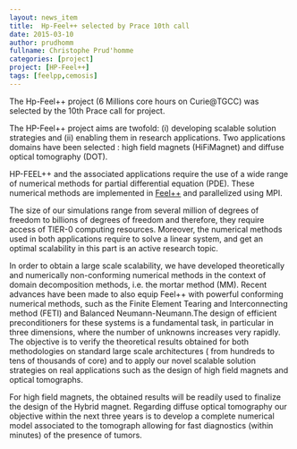 ```yaml
---
layout: news_item
title:  Hp-Feel++ selected by Prace 10th call
date: 2015-03-10
author: prudhomm
fullname: Christophe Prud'homme
categories: [project]
project: [HP-Feel++]
tags: [feelpp,cemosis]
---
```


The Hp-Feel++ project (6 Millions core hours on Curie@TGCC) was selected by
the 10th Prace call for project.


The HP-Feel++ project aims are twofold: (i) developing scalable solution strategies and (ii) enabling them in research applications. Two applications domains have been selected : high field magnets (HiFiMagnet) and diffuse optical tomography (DOT).

HP-FEEL++ and the associated applications require the use of a wide range of numerical methods for partial differential equation (PDE). These numerical methods are implemented in [Feel++](http://www.feelpp.org) and parallelized using MPI.

The size of our simulations range from several million of degrees of freedom to billions of degrees of freedom and therefore, they require access of TIER-0 computing resources. Moreover, the numerical methods used in both applications require to solve a linear system, and get an optimal scalability in this part is an active research topic.

In order to obtain a large scale scalability, we have developed theoretically and numerically non-conforming numerical methods in the context of domain decomposition methods, i.e. the mortar method (MM). Recent advances have been made to also equip Feel++ with powerful conforming numerical methods, such as the Finite Element Tearing and Interconnecting method (FETI) and Balanced Neumann-Neumann.The design of efficient preconditioners for these systems is a fundamental task, in particular in three dimensions, where the number of unknowns increases very rapidly. The objective is to verify the theoretical results obtained for both methodologies on standard large scale architectures ( from hundreds to tens of thousands of core) and to apply our novel scalable solution strategies on real applications such as the design of high field magnets and optical tomographs.

For high field magnets, the obtained results will be readily used to finalize the design of the Hybrid magnet. Regarding diffuse optical tomography our objective within the next three years is to develop a complete numerical model associated to the tomograph allowing for fast diagnostics (within minutes) of the presence of tumors.
